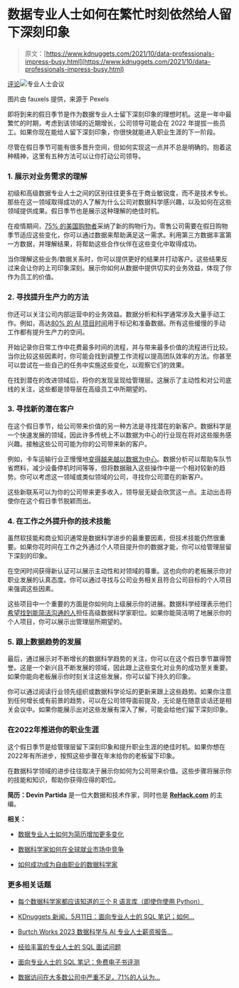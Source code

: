 # 数据专业人士如何在繁忙时刻依然给人留下深刻印象

> 原文：[https://www.kdnuggets.com/2021/10/data-professionals-impress-busy.html](https://www.kdnuggets.com/2021/10/data-professionals-impress-busy.html)

[评论](#comments)![专业人士会议](../Images/4e10a5c62dbd8c15ced264e224f028c9.png)

图片由 fauxels 提供，来源于 Pexels

即将到来的假日季节是作为数据专业人士留下深刻印象的理想时机。这是一年中最繁忙的时期，考虑到该领域的近期增长，公司领导可能会在 2022 年提拔一些员工。如果你现在能给人留下深刻印象，你很快就能进入职业生涯的下一阶段。

尽管在假日季节可能有很多晋升空间，但如何实现这一点并不总是明确的。抱着这种精神，这里有五种方法可以让你打动公司领导。

### **1\. 展示对业务需求的理解**

初级和高级数据专业人士之间的区别往往更多在于商业敏锐度，而不是技术专长。那些在这一领域取得成功的人了解为什么公司对数据科学感兴趣，以及如何在这些领域提供成果。假日季节也是展示这种理解的绝佳时机。

在疫情期间，[75% 的美国购物者](https://www.mytotalretail.com/article/how-first-party-data-enrichment-helps-retailers-prepare-for-the-holiday-season/)采纳了新的购物行为。零售公司需要在假日购物季节适应这些变化，你可以通过数据来帮助满足这一需求。利用第三方数据丰富第一方数据，并理解结果，将帮助这些合作伙伴在这些变化中取得成功。

当你理解这些业务/数据关系时，你可以提供更好的结果并打动客户。这些结果反过来会让你的上司印象深刻。展示你如何从数据中提供切实的业务效益，体现了你作为员工的价值。

### **2\. 寻找提升生产力的方法**

你还可以关注公司内部运营中的业务效益。数据分析和科学通常涉及大量手动工作。例如，高达[80% 的 AI 项目时间](https://rehack.com/featured/how-do-the-companies-involved-in-artificial-intelligence-succeed/)用于标记和准备数据。所有这些缓慢的手动工作都有提升生产力的空间。

开始记录你日常工作中花费最多时间的流程，并与带来最多价值的流程进行比较。当你比较这些因素时，你可能会找到调整工作流程以提高团队效率的方法。你甚至可以尝试在一些自己的任务中实施这些变化，以观察它们的效果。

在找到潜在的改进领域后，将你的发现呈现给管理层。这展示了主动性和对公司底线的关注，这些都是领导层在高级员工中所期望的。

### **3\. 寻找新的潜在客户**

在这个假日季节，给公司带来价值的另一种方法是寻找潜在的新客户。数据科学是一个快速发展的领域，因此许多传统上不以数据为中心的行业现在将对这些服务感兴趣。接触这些公司可能为你的公司带来新的客户。

例如，卡车运输行业正慢慢地[变得越来越以数据为中心](https://fleet.randmcnally.com/blog/post/fleet-data-guide)。数据分析可以帮助车队节省燃料，减少设备停机时间等等，但将数据融入这些操作中是一个相对较新的趋势。你可以考虑这一领域或类似领域的公司，寻找你公司潜在的新客户。

这些新联系可以为你的公司带来更多收入，领导层无疑会欣赏这一点。主动出击将使你在这个假日季节脱颖而出。

### **4. 在工作之外提升你的技术技能**

虽然软技能和商业知识通常是数据科学进步的最重要因素，但技术技能仍然很重要。如果你花时间在工作之外通过个人项目提升你的数据才能，你可以给管理层留下深刻的印象。

在空闲时间获得新认证可以展示主动性和对领域的尊重。这也向你的老板展示你对职业发展的认真态度。你可以通过寻找与公司业务相关且符合公司目标的个人项目来强调这些因素。

这些项目中一个重要的方面是你如何向上级展示你的进展。数据科学经理表示他们[希望找到能简洁沟通的人](/2018/01/how-grow-data-scientist.html)担任高级数据科学家职位。如果你能简洁明了地展示你的个人项目，你可以展示出管理层所期望的。

### **5. 跟上数据趋势的发展**

最后，通过展示对不断增长的数据科学趋势的关注，你可以在这个假日季节赢得赞誉。这是一个新兴且不断发展的领域，因此跟上这些变化对业务的成功至关重要。如果你能向老板展示你时刻关注这些发展，你可以留下持久的印象。

你可以通过阅读行业领先组织或数据科学论坛的更新来跟上这些趋势。如果你注意到任何增长或有前景的趋势，可以在公司领导面前提及，无论是在随意谈话还是相关会议中。如果你能展示出对这些发展有深入了解，可能会给他们留下深刻印象。

### **在2022年推进你的职业生涯**

这个假日季节是给管理层留下深刻印象和提升职业生涯的绝佳时机。如果你想在2022年有所进步，按照这些步骤在年末给你的老板留下印象。

在数据科学领域的进步往往取决于展示你如何为公司带来价值。这些步骤将展示你的技能和知识，帮助你获得应得的职位。

**简历：Devin Partida** 是一位大数据和技术作家，同时也是 [**ReHack.com**](https://rehack.com/) 的主编。

**相关：**

+   [数据专业人士如何为简历增加更多变化](/2020/11/data-professionals-add-variation-resumes.html)

+   [数据科学家如何在全球就业市场中竞争](/2021/09/data-scientists-compete-global-job-market.html)

+   [如何成功成为自由职业的数据科学家](/2021/03/succeed-becoming-freelance-data-scientist.html)

### 更多相关话题

+   [每个数据科学家都应该知道的三个 R 语言库（即使你使用 Python）](https://www.kdnuggets.com/2021/12/three-r-libraries-every-data-scientist-know-even-python.html)

+   [KDnuggets 新闻，5月11日：面向专业人士的 SQL 笔记；如何…](https://www.kdnuggets.com/2022/n19.html)

+   [Burtch Works 2023 数据科学与 AI 专业人士薪资报告…](https://www.kdnuggets.com/2023/08/burtch-works-2023-data-science-ai-professionals-salary-report.html)

+   [经验丰富的专业人士的 SQL 面试问题](https://www.kdnuggets.com/2022/01/sql-interview-questions-experienced-professionals.html)

+   [面向专业人士的 SQL 笔记：免费电子书评测](https://www.kdnuggets.com/2022/05/sql-notes-professionals-free-ebook-review.html)

+   [数据访问在大多数公司中严重不足，71%的人认为…](https://www.kdnuggets.com/2023/07/mostly-data-access-severely-lacking-synthetic-data-help.html)
